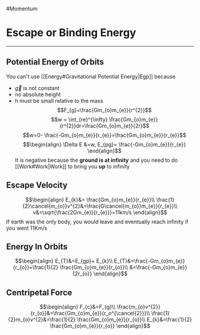 #Momentum 
# Escape or Binding Energy
---
## Potential Energy of Orbits
You can't use [[Energy#Gravitational Potential Energy|Egp]] because
- $\vec{g}$ is not constant
- no absolute height
- h must be small relative to the mass
$$F_{g}=\frac{Gm_{o}m_{e}}{r^{2}}$$
$$w = \int_{re}^{\infty} \frac{Gm_{o}m_{e}}{r^{2}}dr=\frac{Gm_{o}m_{e}}{2r}$$
$$w=0- \frac{-Gm_{o}m_{e}}{r_{e}}=\frac{Gm_{o}m_{e}}{r_{e}}$$
$$\begin{align}
\Delta E &=w, E_{pg}= \frac{-Gm_{o}m_{e}}{r_{e}}
\end{align}$$
It is negative because the **ground is at infinity** and you need to do [[Work#Work|Work]] to bring you **up** to infinity
## Escape Velocity
$$\begin{align}
E_{k}&= \frac{Gm_{o}m_{e}}{r_{e}}\\
\frac{1}{2}\cancel{m_{o}}v^{2}&=\frac{G\cancel{m_{o}}m_{e}}{r_{e}}\\
v&=\sqrt{\frac{2Gm_{e}}{r_{e}}}=11km/s
\end{align}$$
If earth was the only body, you would leave and eventually reach infinity if you went 11Km/s
## Energy In Orbits
$$\begin{align}
E_{T}&=E_{gp}+ E_{k}\\
E_{T}&=\frac{-Gm_{o}m_{e}}{r_{o}}+\frac{1}{2} \frac{Gm_{o}m_{e}}{r_{o}}\\
&=\frac{-Gm_{o}m_{e}}{2r_{o}}
\end{align}$$
## Centripetal Force
$$\begin{align}
F_{c}&=F_{g}\\
\frac{m_{o}v^{2}}{r_{o}}&=\frac{Gm_{o}m_{e}}{r_o^{\cancel{2}}}\\
\frac{1}{2}m_{o}v^{2}&=\frac{1}{2} \frac{Gm_{o}m_{e}}{r_{o}}\\
E_{k}&=\frac{1}{2} \frac{Gm_{o}m_{e}}{r_{o}}
\end{align}$$